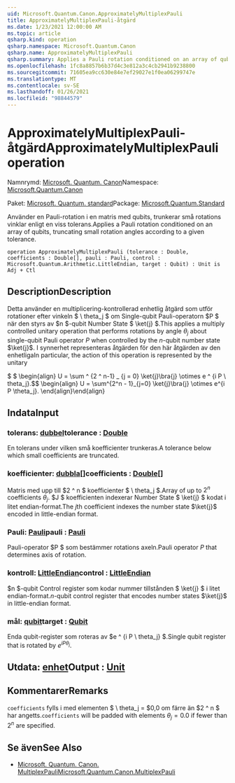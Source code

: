 ```yaml
---
uid: Microsoft.Quantum.Canon.ApproximatelyMultiplexPauli
title: ApproximatelyMultiplexPauli-åtgärd
ms.date: 1/23/2021 12:00:00 AM
ms.topic: article
qsharp.kind: operation
qsharp.namespace: Microsoft.Quantum.Canon
qsharp.name: ApproximatelyMultiplexPauli
qsharp.summary: Applies a Pauli rotation conditioned on an array of qubits, truncating small rotation angles according to a given tolerance.
ms.openlocfilehash: 1fc8a8857b6b37d4c3e812a3c4cb2941b9238800
ms.sourcegitcommit: 71605ea9cc630e84e7ef29027e1f0ea06299747e
ms.translationtype: MT
ms.contentlocale: sv-SE
ms.lasthandoff: 01/26/2021
ms.locfileid: "98844579"
---
```

# <a name="approximatelymultiplexpauli-operation"></a><span data-ttu-id="5feb2-102">ApproximatelyMultiplexPauli-åtgärd</span><span class="sxs-lookup"><span data-stu-id="5feb2-102">ApproximatelyMultiplexPauli operation</span></span>

<span data-ttu-id="5feb2-103">Namnrymd: [Microsoft. Quantum. Canon](xref:Microsoft.Quantum.Canon)</span><span class="sxs-lookup"><span data-stu-id="5feb2-103">Namespace: [Microsoft.Quantum.Canon](xref:Microsoft.Quantum.Canon)</span></span>

<span data-ttu-id="5feb2-104">Paket: [Microsoft. Quantum. standard](https://nuget.org/packages/Microsoft.Quantum.Standard)</span><span class="sxs-lookup"><span data-stu-id="5feb2-104">Package: [Microsoft.Quantum.Standard](https://nuget.org/packages/Microsoft.Quantum.Standard)</span></span>


<span data-ttu-id="5feb2-105">Använder en Pauli-rotation i en matris med qubits, trunkerar små rotations vinklar enligt en viss tolerans.</span><span class="sxs-lookup"><span data-stu-id="5feb2-105">Applies a Pauli rotation conditioned on an array of qubits, truncating small rotation angles according to a given tolerance.</span></span>

```qsharp
operation ApproximatelyMultiplexPauli (tolerance : Double, coefficients : Double[], pauli : Pauli, control : Microsoft.Quantum.Arithmetic.LittleEndian, target : Qubit) : Unit is Adj + Ctl
```


## <a name="description"></a><span data-ttu-id="5feb2-106">Description</span><span class="sxs-lookup"><span data-stu-id="5feb2-106">Description</span></span>

<span data-ttu-id="5feb2-107">Detta använder en multiplicering-kontrollerad enhetlig åtgärd som utför rotationer efter vinkeln $ \ theta_j $ om Single-qubit Pauli-operatorn $P $ när den styrs av $n $-qubit Number State $ \ket{j} $.</span><span class="sxs-lookup"><span data-stu-id="5feb2-107">This applies a multiply controlled unitary operation that performs rotations by angle $\theta_j$ about single-qubit Pauli operator $P$ when controlled by the $n$-qubit number state $\ket{j}$.</span></span>
<span data-ttu-id="5feb2-108">I synnerhet representeras åtgärden för den här åtgärden av den enhetliga</span><span class="sxs-lookup"><span data-stu-id="5feb2-108">In particular, the action of this operation is represented by the unitary</span></span>

<span data-ttu-id="5feb2-109">$ $ \begin{align} U = \sum ^ {2 ^ n-1} _ {j = 0} \ket{j}\bra{j} \otimes e ^ {i P \ theta_j}.</span><span class="sxs-lookup"><span data-stu-id="5feb2-109">$$ \begin{align} U = \sum^{2^n - 1}_{j=0} \ket{j}\bra{j} \otimes e^{i P \theta_j}.</span></span>
<span data-ttu-id="5feb2-110">\end{align}</span><span class="sxs-lookup"><span data-stu-id="5feb2-110">\end{align}</span></span>

##

## <a name="input"></a><span data-ttu-id="5feb2-111">Indata</span><span class="sxs-lookup"><span data-stu-id="5feb2-111">Input</span></span>

### <a name="tolerance--double"></a><span data-ttu-id="5feb2-112">tolerans: [dubbel](xref:microsoft.quantum.lang-ref.double)</span><span class="sxs-lookup"><span data-stu-id="5feb2-112">tolerance : [Double](xref:microsoft.quantum.lang-ref.double)</span></span>

<span data-ttu-id="5feb2-113">En tolerans under vilken små koefficienter trunkeras.</span><span class="sxs-lookup"><span data-stu-id="5feb2-113">A tolerance below which small coefficients are truncated.</span></span>


### <a name="coefficients--double"></a><span data-ttu-id="5feb2-114">koefficienter: [dubbla](xref:microsoft.quantum.lang-ref.double)[]</span><span class="sxs-lookup"><span data-stu-id="5feb2-114">coefficients : [Double](xref:microsoft.quantum.lang-ref.double)[]</span></span>

<span data-ttu-id="5feb2-115">Matris med upp till $2 ^ n $ koefficienter $ \ theta_j $.</span><span class="sxs-lookup"><span data-stu-id="5feb2-115">Array of up to $2^n$ coefficients $\theta_j$.</span></span> <span data-ttu-id="5feb2-116">$J $ koefficienten indexerar Number State $ \ket{j} $ kodat i litet endian-format.</span><span class="sxs-lookup"><span data-stu-id="5feb2-116">The $j$th coefficient indexes the number state $\ket{j}$ encoded in little-endian format.</span></span>


### <a name="pauli--pauli"></a><span data-ttu-id="5feb2-117">Pauli: [Pauli](xref:microsoft.quantum.lang-ref.pauli)</span><span class="sxs-lookup"><span data-stu-id="5feb2-117">pauli : [Pauli](xref:microsoft.quantum.lang-ref.pauli)</span></span>

<span data-ttu-id="5feb2-118">Pauli-operator $P $ som bestämmer rotations axeln.</span><span class="sxs-lookup"><span data-stu-id="5feb2-118">Pauli operator $P$ that determines axis of rotation.</span></span>


### <a name="control--littleendian"></a><span data-ttu-id="5feb2-119">kontroll: [LittleEndian](xref:Microsoft.Quantum.Arithmetic.LittleEndian)</span><span class="sxs-lookup"><span data-stu-id="5feb2-119">control : [LittleEndian](xref:Microsoft.Quantum.Arithmetic.LittleEndian)</span></span>

<span data-ttu-id="5feb2-120">$n $-qubit Control register som kodar nummer tillstånden $ \ket{j} $ i litet endian-format.</span><span class="sxs-lookup"><span data-stu-id="5feb2-120">$n$-qubit control register that encodes number states $\ket{j}$ in little-endian format.</span></span>


### <a name="target--qubit"></a><span data-ttu-id="5feb2-121">mål: [qubit](xref:microsoft.quantum.lang-ref.qubit)</span><span class="sxs-lookup"><span data-stu-id="5feb2-121">target : [Qubit](xref:microsoft.quantum.lang-ref.qubit)</span></span>

<span data-ttu-id="5feb2-122">Enda qubit-register som roteras av $e ^ {i P \ theta_j} $.</span><span class="sxs-lookup"><span data-stu-id="5feb2-122">Single qubit register that is rotated by $e^{i P \theta_j}$.</span></span>



## <a name="output--unit"></a><span data-ttu-id="5feb2-123">Utdata: [enhet](xref:microsoft.quantum.lang-ref.unit)</span><span class="sxs-lookup"><span data-stu-id="5feb2-123">Output : [Unit](xref:microsoft.quantum.lang-ref.unit)</span></span>



## <a name="remarks"></a><span data-ttu-id="5feb2-124">Kommentarer</span><span class="sxs-lookup"><span data-stu-id="5feb2-124">Remarks</span></span>

<span data-ttu-id="5feb2-125">`coefficients` fylls i med elementen $ \ theta_j = $0,0 om färre än $2 ^ n $ har angetts.</span><span class="sxs-lookup"><span data-stu-id="5feb2-125">`coefficients` will be padded with elements $\theta_j = 0.0$ if fewer than $2^n$ are specified.</span></span>

## <a name="see-also"></a><span data-ttu-id="5feb2-126">Se även</span><span class="sxs-lookup"><span data-stu-id="5feb2-126">See Also</span></span>

- [<span data-ttu-id="5feb2-127">Microsoft. Quantum. Canon. MultiplexPauli</span><span class="sxs-lookup"><span data-stu-id="5feb2-127">Microsoft.Quantum.Canon.MultiplexPauli</span></span>](xref:Microsoft.Quantum.Canon.MultiplexPauli)